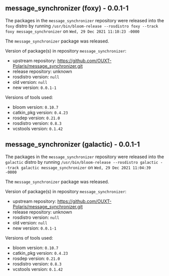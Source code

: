 ## message_synchronizer (foxy) - 0.0.1-1

The packages in the `message_synchronizer` repository were released into the `foxy` distro by running `/usr/bin/bloom-release --rosdistro foxy --track foxy message_synchronizer` on `Wed, 29 Dec 2021 11:10:23 -0000`

The `message_synchronizer` package was released.

Version of package(s) in repository `message_synchronizer`:

- upstream repository: https://github.com/OUXT-Polaris/message_synchronizer.git
- release repository: unknown
- rosdistro version: `null`
- old version: `null`
- new version: `0.0.1-1`

Versions of tools used:

- bloom version: `0.10.7`
- catkin_pkg version: `0.4.23`
- rosdep version: `0.21.0`
- rosdistro version: `0.8.3`
- vcstools version: `0.1.42`


## message_synchronizer (galactic) - 0.0.1-1

The packages in the `message_synchronizer` repository were released into the `galactic` distro by running `/usr/bin/bloom-release --rosdistro galactic --track galactic message_synchronizer` on `Wed, 29 Dec 2021 11:04:39 -0000`

The `message_synchronizer` package was released.

Version of package(s) in repository `message_synchronizer`:

- upstream repository: https://github.com/OUXT-Polaris/message_synchronizer.git
- release repository: unknown
- rosdistro version: `null`
- old version: `null`
- new version: `0.0.1-1`

Versions of tools used:

- bloom version: `0.10.7`
- catkin_pkg version: `0.4.23`
- rosdep version: `0.21.0`
- rosdistro version: `0.8.3`
- vcstools version: `0.1.42`


